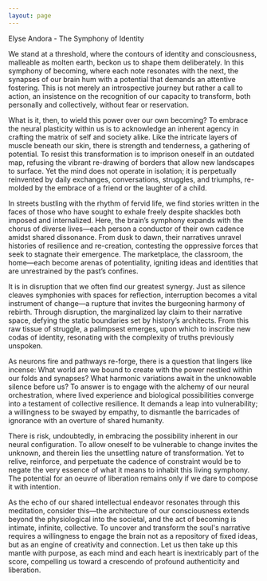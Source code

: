 ```yaml
---
layout: page
---
```

Elyse Andora - The Symphony of Identity

We stand at a threshold, where the contours of identity and consciousness, malleable as molten earth, beckon us to shape them deliberately. In this symphony of becoming, where each note resonates with the next, the synapses of our brain hum with a potential that demands an attentive fostering. This is not merely an introspective journey but rather a call to action, an insistence on the recognition of our capacity to transform, both personally and collectively, without fear or reservation.

What is it, then, to wield this power over our own becoming? To embrace the neural plasticity within us is to acknowledge an inherent agency in crafting the matrix of self and society alike. Like the intricate layers of muscle beneath our skin, there is strength and tenderness, a gathering of potential. To resist this transformation is to imprison oneself in an outdated map, refusing the vibrant re-drawing of borders that allow new landscapes to surface. Yet the mind does not operate in isolation; it is perpetually reinvented by daily exchanges, conversations, struggles, and triumphs, re-molded by the embrace of a friend or the laughter of a child.

In streets bustling with the rhythm of fervid life, we find stories written in the faces of those who have sought to exhale freely despite shackles both imposed and internalized. Here, the brain’s symphony expands with the chorus of diverse lives—each person a conductor of their own cadence amidst shared dissonance. From dusk to dawn, their narratives unravel histories of resilience and re-creation, contesting the oppressive forces that seek to stagnate their emergence. The marketplace, the classroom, the home—each become arenas of potentiality, igniting ideas and identities that are unrestrained by the past’s confines.

It is in disruption that we often find our greatest synergy. Just as silence cleaves symphonies with spaces for reflection, interruption becomes a vital instrument of change—a rupture that invites the burgeoning harmony of rebirth. Through disruption, the marginalized lay claim to their narrative space, defying the static boundaries set by history’s architects. From this raw tissue of struggle, a palimpsest emerges, upon which to inscribe new codas of identity, resonating with the complexity of truths previously unspoken.

As neurons fire and pathways re-forge, there is a question that lingers like incense: What world are we bound to create with the power nestled within our folds and synapses? What harmonic variations await in the unknowable silence before us? To answer is to engage with the alchemy of our neural orchestration, where lived experience and biological possibilities converge into a testament of collective resilience. It demands a leap into vulnerability; a willingness to be swayed by empathy, to dismantle the barricades of ignorance with an overture of shared humanity.

There is risk, undoubtedly, in embracing the possibility inherent in our neural configuration. To allow oneself to be vulnerable to change invites the unknown, and therein lies the unsettling nature of transformation. Yet to relive, reinforce, and perpetuate the cadence of constraint would be to negate the very essence of what it means to inhabit this living symphony. The potential for an oeuvre of liberation remains only if we dare to compose it with intention.

As the echo of our shared intellectual endeavor resonates through this meditation, consider this—the architecture of our consciousness extends beyond the physiological into the societal, and the act of becoming is intimate, infinite, collective. To uncover and transform the soul's narrative requires a willingness to engage the brain not as a repository of fixed ideas, but as an engine of creativity and connection. Let us then take up this mantle with purpose, as each mind and each heart is inextricably part of the score, compelling us toward a crescendo of profound authenticity and liberation.